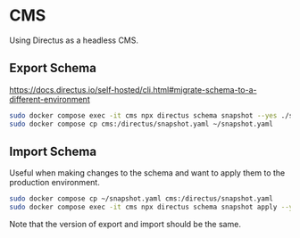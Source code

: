 # CMS
Using Directus as a headless CMS.

## Export Schema
https://docs.directus.io/self-hosted/cli.html#migrate-schema-to-a-different-environment

```bash
sudo docker compose exec -it cms npx directus schema snapshot --yes ./snapshot.yaml
sudo docker compose cp cms:/directus/snapshot.yaml ~/snapshot.yaml
```

## Import Schema

Useful when making changes to the schema and want to apply them to the production environment.

```bash
sudo docker compose cp ~/snapshot.yaml cms:/directus/snapshot.yaml
sudo docker compose exec -it cms npx directus schema snapshot apply --yes ./snapshot.yaml
```

Note that the version of export and import should be the same.
